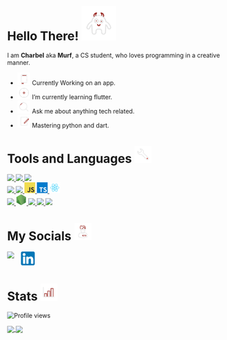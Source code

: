 # Hello There!  <img src="assets/hello.gif" width="80">

I am <strong>Charbel</strong> aka <strong>Murf</strong>, a CS student, who loves programming in a creative manner.

- <img src="assets/112-book-morph-outline.gif" width="30"> Currently Working on an app.
- <img src="assets/134-target-outline.gif" width="30"> I’m currently learning flutter.
- <img src="assets/19-magnifier-zoom-search-outline.gif" width="30"> Ask me about anything tech related.
- <img src="assets/focus.gif" width="30"> Mastering python and dart.


# Tools and Languages <img src="assets/409-tool-outline.gif" width="40">

<a href="https://code.visualstudio.com/">
<img height="25" src="https://camo.githubusercontent.com/d54cb8a71c6e700018b4d1390e6178d544f5713b618cb11e3d9513640a82d0c9/68747470733a2f2f7777772e766563746f726c6f676f2e7a6f6e652f6c6f676f732f646172746c616e672f646172746c616e672d69636f6e2e737667">
</a>
<a href="/" >
<img height="25" src="https://cdn.discordapp.com/attachments/765049600817233931/781425295622012968/visual-studio-code.png" >
</a>
<a href="https://flutter.dev/">
<img height="25" src="https://camo.githubusercontent.com/114aa59f6bfe1ff7ef3444fbb224078eb6a32c43f0ed03a6c0c3e6df67e049ec/68747470733a2f2f7777772e766563746f726c6f676f2e7a6f6e652f6c6f676f732f666c7574746572696f2f666c7574746572696f2d69636f6e2e737667">
</a>
<br>
<a href="https://git-scm.com/">
<img height="25" src="https://git-scm.com/images/logos/downloads/Git-Icon-1788C.png">
</a>
<a href="https://developer.mozilla.org/en-US/docs/Web/HTML">
<img height="25" src="https://cdn.discordapp.com/attachments/765049600817233931/781426103742234634/html.png">
</a>
<a href="https://www.javascript.com/">
<img height="25" src="https://raw.githubusercontent.com/github/explore/80688e429a7d4ef2fca1e82350fe8e3517d3494d/topics/javascript/javascript.png">
</a>
<a href="https://typescriptlang.org">
<img height="25" src="https://raw.githubusercontent.com/github/explore/80688e429a7d4ef2fca1e82350fe8e3517d3494d/topics/typescript/typescript.png">
</a>
<a href="https://reactjs.org/">
<img height="25" src="https://raw.githubusercontent.com/github/explore/80688e429a7d4ef2fca1e82350fe8e3517d3494d/topics/react/react.png">
</a>
<br>
<a href="https://firebase.google.com/">
<img height="25" src="https://camo.githubusercontent.com/dd4b2422ed3bfc9da88c43d18550375c66f9584327dff7ecc19315ce50b96f07/68747470733a2f2f7777772e766563746f726c6f676f2e7a6f6e652f6c6f676f732f66697265626173652f66697265626173652d69636f6e2e737667">
</a>
<a href="https://nodejs.org/en/">
<img height="25" src="https://raw.githubusercontent.com/github/explore/80688e429a7d4ef2fca1e82350fe8e3517d3494d/topics/nodejs/nodejs.png">
</a>
<a href="https://unity.com">
<img height="25" src="https://img.icons8.com/ios-filled/50/000000/unity.png"/>
</a>
<a href="https://blender.org">
  <img height="25" src="https://img.icons8.com/fluent/144/000000/blender-3d.png"/>
</a>
<a href="https://www.python.org/">
  <img height="25" src="https://img.icons8.com/color/96/000000/python.png"/>
</a>

# My Socials <img src="assets/social.gif" width="40">

<a href="https://twitter.com/Murf_y">
  <img align="left" width="32px" src="https://img.icons8.com/plasticine/100/000000/twitter--v2.png">
</a>
<a href= "https://www.linkedin.com/in/charbel-fayad-7ba9b1203/">
  <img width ="32px" src="linkedin.png">
</a>
<br />

# Stats <img src="assets/stats.gif" width="40">
![Profile views](https://komarev.com/ghpvc/?username=Murf-y)

<div style="align-content: space-between">
 <a href="https://github.com/anuraghazra/github-readme-stats">
  <img align="center" src="https://github-readme-stats.vercel.app/api?username=Murf-y&show_icons=true&title_color=E43F4A&icon_color=E43F4A&border_radius=35&bg_color=2D3141&text_color=187794&border_color=E43F4A&custom_title=My%20Github%20stats" />
</a>
<a href="https://github.com/anuraghazra/convoychat">
  <img align="center" src="https://github-readme-stats.vercel.app/api/top-langs/?username=Murf-y&exclude_repo=Rockvader&langs_count=10&&hide=HLSL,ShaderLab&theme=tokyonight&layout=compact&title_color=E43F4A&icon_color=E43F4A&border_radius=35&bg_color=2D3141&text_color=187794&border_color=E43F4A" />
</a>
</div>


